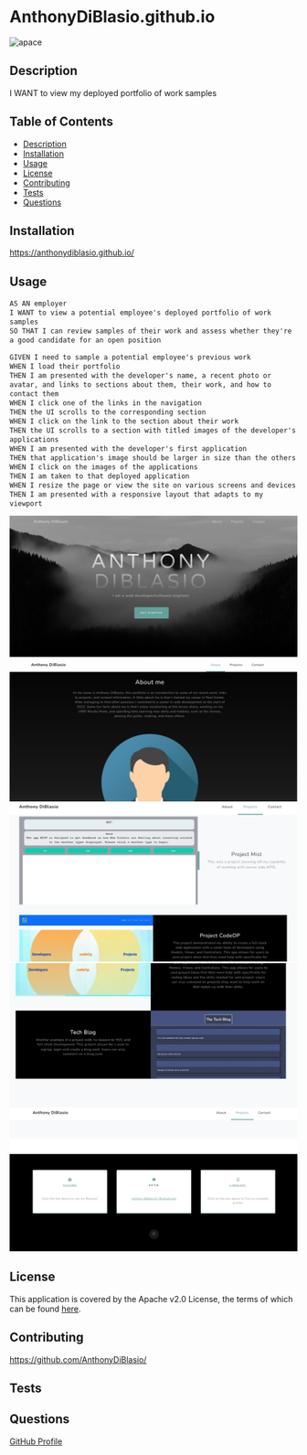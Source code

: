 # AnthonyDiBlasio.github.io
![apace](https://img.shields.io/badge/license-Apache%20License%202.0-blue)
## Description
I WANT to view my deployed portfolio of work samples
## Table of Contents
* [Description](#description)
* [Installation](#installation)
* [Usage](#usage)
* [License](#license)
* [Contributing](#contributing)
* [Tests](#tests)
* [Questions](#questions)
## Installation
https://anthonydiblasio.github.io/
## Usage
```
AS AN employer
I WANT to view a potential employee's deployed portfolio of work samples
SO THAT I can review samples of their work and assess whether they're a good candidate for an open position
```
```
GIVEN I need to sample a potential employee's previous work
WHEN I load their portfolio
THEN I am presented with the developer's name, a recent photo or avatar, and links to sections about them, their work, and how to contact them
WHEN I click one of the links in the navigation
THEN the UI scrolls to the corresponding section
WHEN I click on the link to the section about their work
THEN the UI scrolls to a section with titled images of the developer's applications
WHEN I am presented with the developer's first application
THEN that application's image should be larger in size than the others
WHEN I click on the images of the applications
THEN I am taken to that deployed application
WHEN I resize the page or view the site on various screens and devices
THEN I am presented with a responsive layout that adapts to my viewport
```

![img1](https://raw.githubusercontent.com/AnthonyDiBlasio/AnthonyDiBlasio.github.io/main/assets/startbootstrap-grayscale-gh-pages/assets/img/Screenshot%202022-07-06%20124531.jpg)
![img2](https://raw.githubusercontent.com/AnthonyDiBlasio/AnthonyDiBlasio.github.io/main/assets/startbootstrap-grayscale-gh-pages/assets/img/Screenshot%202022-07-06%20124604.jpg)
![img3](https://raw.githubusercontent.com/AnthonyDiBlasio/AnthonyDiBlasio.github.io/main/assets/startbootstrap-grayscale-gh-pages/assets/img/Screenshot%202022-07-06%20124640.jpg)
![img4](https://raw.githubusercontent.com/AnthonyDiBlasio/AnthonyDiBlasio.github.io/main/assets/startbootstrap-grayscale-gh-pages/assets/img/Screenshot%202022-07-06%20124704.jpg)
![img5](https://raw.githubusercontent.com/AnthonyDiBlasio/AnthonyDiBlasio.github.io/main/assets/startbootstrap-grayscale-gh-pages/assets/img/Screenshot%202022-07-06%20124727.jpg)

## License

This application is covered by the Apache v2.0 License, the terms of which can be found [here](https://www.apache.org/licenses/LICENSE-2.0.txt).
    
## Contributing
https://github.com/AnthonyDiBlasio/
## Tests

## Questions
[GitHub Profile](https://github.com/AnthonyDiBlasio/)  







